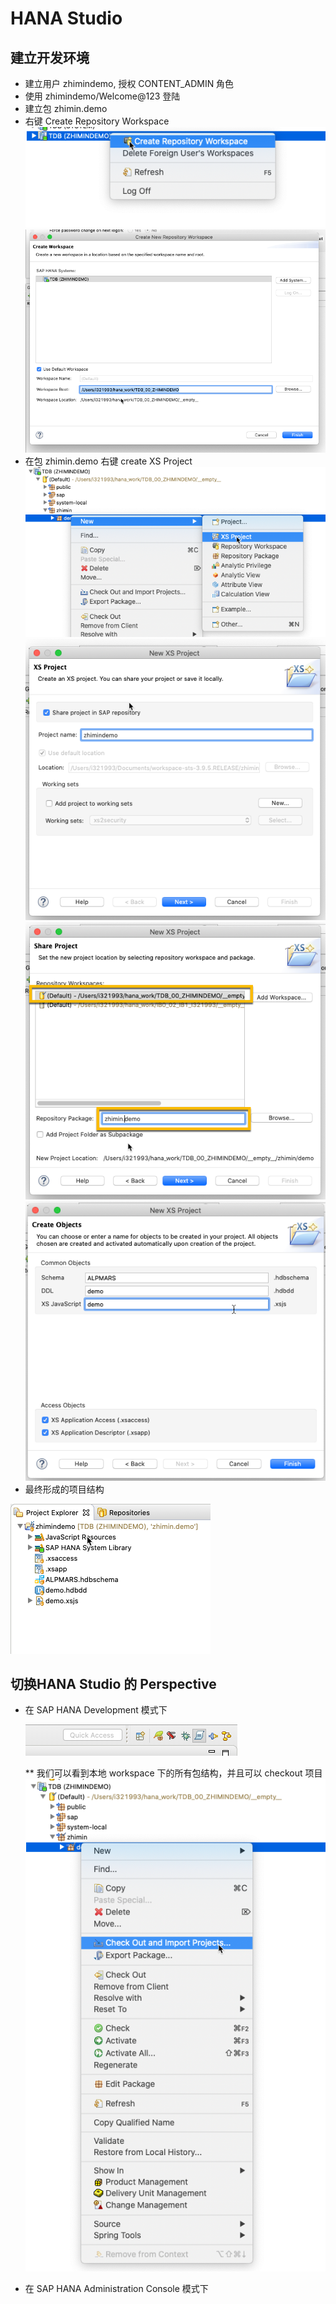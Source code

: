 # HANA Studio



## 建立开发环境

* 建立用户 zhimindemo, 授权 CONTENT_ADMIN 角色
* 使用 zhimindemo/Welcome@123 登陆
* 建立包 zhimin.demo 
* 右键 Create Repository Workspace
![Create Repository Workspace](./images/create-project-workspace.png)
![Create Repository Workspace - step 1](./images/create-project-1.png)
* 在包 zhimin.demo 右键 create XS Project
![Create XS Project](./images/create-project-2.png)
![Create XS Project Dialog Snapshot 1](./images/create-project-3.png)
![Create XS Project Dialog Snapshot 2](./images/create-project-4.png)
![Create Objects](./images/create-new-xs-project-5.png)
* 最终形成的项目结构

![Project Structure](./images/project-structure.png)

## 切换HANA Studio 的 Perspective
* 在 SAP HANA Development 模式下

  ![Development Prespective](./images/development-prespective-top-right.png)
  
  ** 我们可以看到本地 workspace 下的所有包结构，并且可以 checkout 项目
  ![Development Prespective](./images/development-prespective.png)
  
* 在 SAP HANA Administration Console 模式下
  

